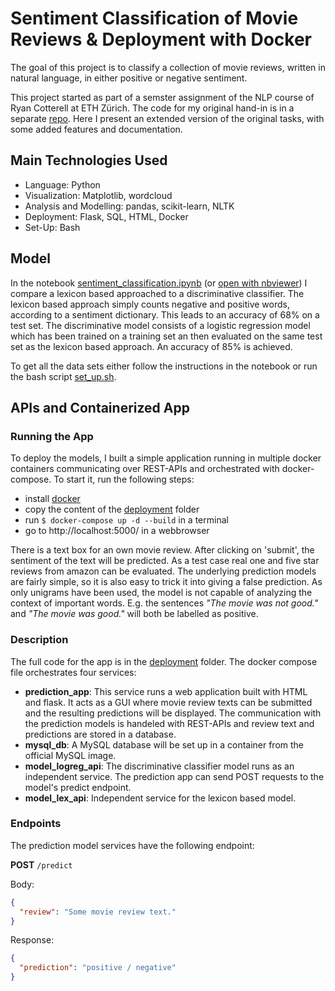 # Sentiment Classification of Movie Reviews & Deployment with Docker
The goal of this project is to classify a collection of movie reviews, written in natural language, in either positive or negative sentiment.

This project started as part of a semster assignment of the NLP course of Ryan Cotterell at ETH Zürich. The code for my original hand-in is in a separate [repo](https://github.com/raffaelk/NLP20_Assignment). Here I present an extended version of the original tasks, with some added features and documentation.

## Main Technologies Used
- Language: Python 
- Visualization: Matplotlib, wordcloud
- Analysis and Modelling: pandas, scikit-learn, NLTK
- Deployment: Flask, SQL, HTML, Docker
- Set-Up: Bash

## Model
In the notebook [sentiment_classification.ipynb](sentiment_classification.ipynb) (or [open with nbviewer](https://nbviewer.jupyter.org/github/raffaelk/nlp-basics/blob/main/sentiment_classification/sentiment_classification.ipynb)) I compare a lexicon based approached to a discriminative classifier. The lexicon based approach simply counts negative and positive words, according to a sentiment dictionary. This leads to an accuracy of 68% on a test set. The discriminative model consists of a logistic regression model which has been trained on a training set an then evaluated on the same test set as the lexicon based approach. An accuracy of 85% is achieved.

To get all the data sets either follow the instructions in the notebook or run the bash script [set_up.sh](set_up.sh).

## APIs and Containerized App

### Running the App
To deploy the models, I built a simple application running in multiple docker containers communicating over REST-APIs and orchestrated with docker-compose. To start it, run the following steps:
- install [docker](https://www.docker.com/)
- copy the content of the [deployment](deployment) folder
- run `$ docker-compose up -d --build` in a terminal
- go to http://localhost:5000/ in a webbrowser

There is a text box for an own movie review. After clicking on 'submit', the sentiment of the text will be predicted. As a test case real one and five star reviews from amazon can be evaluated. The underlying prediction models are fairly simple, so it is also easy to trick it into giving a false prediction. As only unigrams have been used, the model is not capable of analyzing the context of important words. E.g. the sentences *"The movie was not good."* and *"The movie was good."* will both be labelled as positive.

### Description

The full code for the app is in the [deployment](deployment) folder. The docker compose file orchestrates four services:
- **prediction_app**: This service runs a web application built with HTML and flask. It acts as a GUI where movie review texts can be submitted and the resulting predictions will be displayed. The communication with the prediction models is handeled with REST-APIs and review text and predictions are stored in a database.
- **mysql_db**: A MySQL database will be set up in a container from the official MySQL image.
- **model_logreg_api**: The discriminative classifier model runs as an independent service. The prediction app can send POST requests to the model's predict endpoint.
- **model_lex_api**: Independent service for the lexicon based model.

### Endpoints

The prediction model services have the following endpoint:

**POST** `/predict`

Body:
```json
{
  "review": "Some movie review text."
}
```

Response:
```json
{
  "prediction": "positive / negative"
}
```

